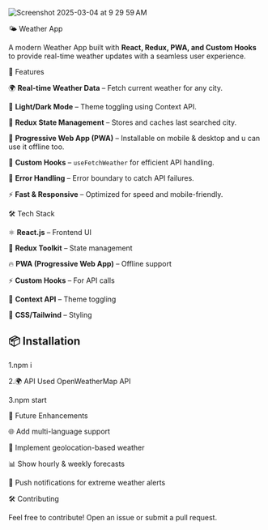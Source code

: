 ![Screenshot 2025-03-04 at 9 29 59 AM](https://github.com/user-attachments/assets/6da796b0-5015-4542-af64-0af70f107758)

🌤️ Weather App

A modern Weather App built with **React, Redux, PWA, and Custom Hooks** to provide real-time weather updates with a seamless user experience.

 🚀 Features

 🌍 **Real-time Weather Data** – Fetch current weather for any city.

 🎨 **Light/Dark Mode** – Theme toggling using Context API.

💾 **Redux State Management** – Stores and caches last searched city.

📱 **Progressive Web App (PWA)** – Installable on mobile & desktop and u can use it offline too.

🔄 **Custom Hooks** – `useFetchWeather` for efficient API handling.

🚨 **Error Handling** – Error boundary to catch API failures.

⚡ **Fast & Responsive** – Optimized for speed and mobile-friendly.


 🛠️ Tech Stack


 ⚛️ **React.js** – Frontend UI

🏪 **Redux Toolkit** – State management

🔥 **PWA (Progressive Web App)** – Offline support

 ⚡ **Custom Hooks** – For API calls
 
🌙 **Context API** – Theme toggling

🎨 **CSS/Tailwind** – Styling


## 📦 Installation


1.npm i

2.🌍 API Used
OpenWeatherMap API

3.npm start

🎯 Future Enhancements

🌐 Add multi-language support

📍 Implement geolocation-based weather

📊 Show hourly & weekly forecasts

🔔 Push notifications for extreme weather alerts

🛠️ Contributing

Feel free to contribute! Open an issue or submit a pull request.

